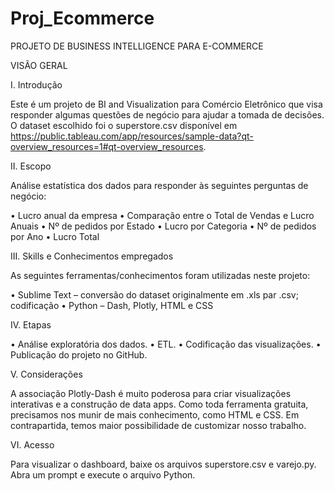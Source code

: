 # Proj_Ecommerce

PROJETO DE BUSINESS INTELLIGENCE PARA E-COMMERCE

VISÃO GERAL

I.	Introdução

Este é um projeto de BI and Visualization para Comércio Eletrônico que visa responder algumas questões de negócio para ajudar a tomada de decisões.
O dataset escolhido foi o superstore.csv disponível em https://public.tableau.com/app/resources/sample-data?qt-overview_resources=1#qt-overview_resources.

II.	Escopo

Análise estatística dos dados para responder às seguintes perguntas de negócio:

•	Lucro anual da empresa
•	Comparação entre o Total de Vendas e Lucro Anuais
•	Nº de pedidos por Estado
•	Lucro por Categoria
•	Nº de pedidos por Ano
•	Lucro Total

III.	Skills e Conhecimentos empregados

As seguintes ferramentas/conhecimentos foram utilizadas neste projeto:

•	Sublime Text – conversão do dataset originalmente em .xls par .csv; codificação
•	Python – Dash, Plotly, HTML e CSS

IV.	Etapas

•	Análise exploratória dos dados.
•	ETL.
•	Codificação das visualizações.
•	Publicação do projeto no GitHub.

V.	Considerações

A associação Plotly-Dash é muito poderosa para criar visualizações interativas e a construção de data apps. Como toda ferramenta gratuita, precisamos nos munir de mais conhecimento, como HTML e CSS. Em contrapartida, temos maior possibilidade de customizar nosso trabalho.

VI.	Acesso

Para visualizar o dashboard, baixe os arquivos superstore.csv e varejo.py. Abra um prompt e execute o arquivo Python.
